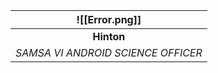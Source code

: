 
|           ![[Error.png]]           |
| :--------------------------------: |
|             **Hinton**             |
| *SAMSA VI ANDROID SCIENCE OFFICER* |

